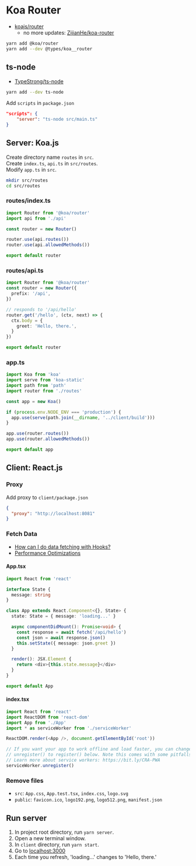 # Koa Router

- [koajs/router](https://github.com/koajs/router)
  - no more updates: [ZijianHe/koa-router](https://github.com/ZijianHe/koa-router)

```bash
yarn add @koa/router
yarn add --dev @types/koa__router
```

## ts-node

- [TypeStrong/ts-node](https://github.com/TypeStrong/ts-node)

```bash
yarn add --dev ts-node
```

Add `scripts` in `package.json`

```json
"scripts": {
    "server": "ts-node src/main.ts"
}
```

## Server: Koa.js

Create directory name `routes` in `src`.  
Create `index.ts`, `api.ts` in `src/routes`.  
Modify `app.ts` in `src`.

```bash
mkdir src/routes
cd src/routes
```

### routes/index.ts

```ts
import Router from '@koa/router'
import api from './api'

const router = new Router()

router.use(api.routes())
router.use(api.allowedMethods())

export default router
```

### routes/api.ts

```ts
import Router from '@koa/router'
const router = new Router({
  prefix: '/api',
})

// responds to '/api/hello'
router.get('/hello', (ctx, next) => {
  ctx.body = {
    greet: 'Hello, there.',
  }
})

export default router
```

### app.ts

```ts
import Koa from 'koa'
import serve from 'koa-static'
import path from 'path'
import router from './routes'

const app = new Koa()

if (process.env.NODE_ENV === 'production') {
  app.use(serve(path.join(__dirname, '../client/build')))
}

app.use(router.routes())
app.use(router.allowedMethods())

export default app
```

## Client: React.js

### Proxy

Add proxy to `client/package.json`

```json
{
  "proxy": "http://localhost:8081"
}
```

### Fetch Data

- [How can I do data fetching with Hooks?](https://reactjs.org/docs/hooks-faq.html#how-can-i-do-data-fetching-with-hooks)
- [Performance Optimizations](https://reactjs.org/docs/hooks-faq.html#performance-optimizations)

#### App.tsx

```ts
import React from 'react'

interface State {
  message: string
}

class App extends React.Component<{}, State> {
  state: State = { message: 'loading...' }

  async componentDidMount(): Promise<void> {
    const response = await fetch('/api/hello')
    const json = await response.json()
    this.setState({ message: json.greet })
  }

  render(): JSX.Element {
    return <div>{this.state.message}</div>
  }
}

export default App
```

#### index.tsx

```ts
import React from 'react'
import ReactDOM from 'react-dom'
import App from './App'
import * as serviceWorker from './serviceWorker'

ReactDOM.render(<App />, document.getElementById('root'))

// If you want your app to work offline and load faster, you can change
// unregister() to register() below. Note this comes with some pitfalls.
// Learn more about service workers: https://bit.ly/CRA-PWA
serviceWorker.unregister()
```

### Remove files

- `src`: `App.css`, `App.test.tsx`, `index.css`, `logo.svg`
- `public`: `favicon.ico`, `logo192.png`, `logo512.png`, `manifest.json`

## Run server

1. In project root directory, run `yarn server`.
1. Open a new terminal window.
1. In `client` directory, run `yarn start`.
1. Go to [localhost:3000](http://localhost:3000)
1. Each time you refresh, 'loading...' changes to 'Hello, there.'

